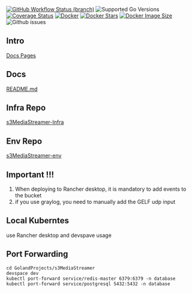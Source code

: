 [![GitHub Workflow Status (branch)](https://img.shields.io/github/actions/workflow/status/arturmon/s3MediaStreamer/main.yml?branch=main)](https://github.com/arturmon/s3MediaStreamer/actions/workflows/main.yml?query=branch%3Amain)
![Supported Go Versions](https://img.shields.io/badge/Go-%201.20%2C%201.21-lightgrey.svg)
[![Coverage Status](https://coveralls.io/repos/github/arturmon/s3MediaStreamer/badge.svg?branch=main)](https://coveralls.io/github/arturmon/s3MediaStreamer?branch=main)
[![Docker](https://img.shields.io/docker/pulls/arturmon/s3stream)](https://hub.docker.com/r/arturmon/s3stream)
[![Docker Stars](https://badgen.net/docker/stars/arturmon/s3stream?icon=docker&label=stars)](https://hub.docker.com/r/arturmon/s3stream)
[![Docker Image Size](https://badgen.net/docker/size/arturmon/s3stream?icon=docker&label=image%20size)](https://hub.docker.com/r/arturmon/s3stream)
![Github issues](https://img.shields.io/github/issues/arturmon/s3MediaStreamer)

## Intro

[Docs Pages](https://arturmon.github.io/s3MediaStreamer/)

## Docs

[README.md](docs/README.md 'README.md')

## Infra Repo

[s3MediaStreamer-Infra](https://github.com/arturmon/s3MediaStreamer-Infra)

## Env Repo
[s3MediaStreamer-env](https://github.com/arturmon/s3MediaStreamer-env)

## Important !!!
1. When deploying to Rancher desktop, it is mandatory to add events to the bucket
2. if you use graylog, you need to manually add the GELF udp input

## Local Kuberntes
use Rancher desktop and devspave usage

## Port Forwarding

```shell
cd GolandProjects/s3MediaStreamer
devspace dev
kubectl port-forward service/redis-master 6379:6379 -n database
kubectl port-forward service/postgresql 5432:5432 -n database
```